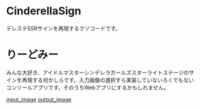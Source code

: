 # CinderellaSign
デレステSSRサインを再現するクソコードです。

# りーどみー
みんな大好き、アイドルマスターシンデレラガールズスターライトステージのサインを再現する何かしらです。入力画像の選択すら実装していないろくでもないコンソールアプリです。そのうちWebアプリにするかもしれません。

[input_image](input_takane.jpg "input_image")
[output_image](output_takane.png "output_image")
